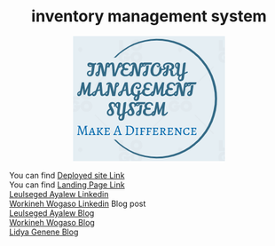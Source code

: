
  <h1 align=center>inventory management system</h1>
  <div style="text-align:center"><img src="/asset/image/logo.png" alt="Inventory Management System Logo"/></div>
  
  You can find <a href='http://web-01.leulnow.tech'>Deployed site Link</a>
  <br>
    You can find <a href='https://workinehwogaso.wixsite.com/inventory-management'>Landing Page Link</a>
  <br>
  <a href='https://www.linkedin.com/in/leulseged-ayalew-352a461a0'>Leulseged Ayalew Linkedin</a> <br>
  <a href='https://www.linkedin.com/in/workineh-wogaso-57b9a3163/'>Workineh Wogaso Linkedin</a> 
  Blog post <br>
   <a href='https://medium.com/@leulbekele191/inventory-management-system-9e956b74ebbd'>Leulseged Ayalew Blog</a> <br>
   <a href='https://medium.com/@workinehw94/inventory-management-system-927a2e04355f'>Workineh Wogaso Blog</a> <br>
   <a href='https://medium.com/@workinehw94/inventory-management-system-927a2e04355f'>Lidya Genene Blog</a>
  
